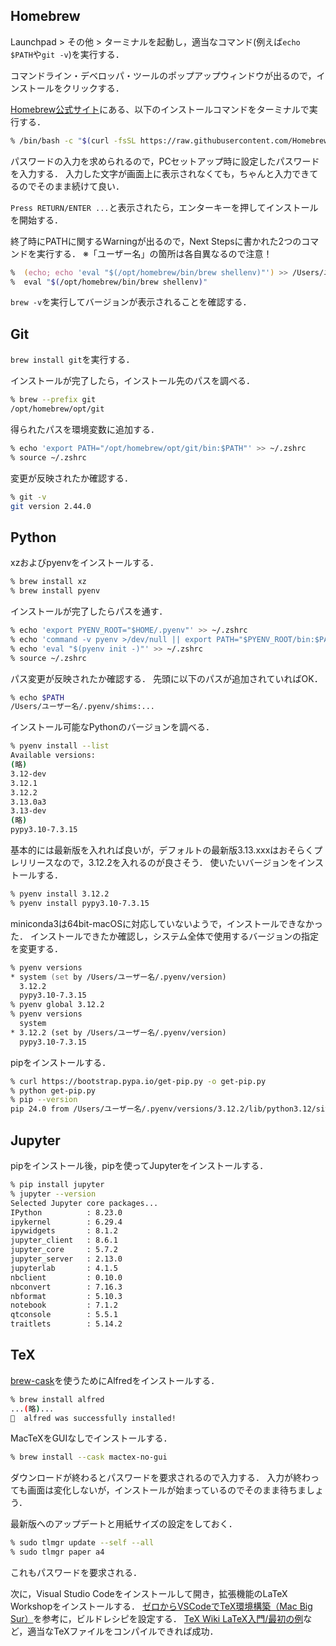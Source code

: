 ## Homebrew
Launchpad > その他 > ターミナルを起動し，適当なコマンド(例えば`echo $PATH`や`git -v`)を実行する．

コマンドライン・デベロッパ・ツールのポップアップウィンドウが出るので，インストールをクリックする．

[Homebrew公式サイト](https://brew.sh/ja/)にある、以下のインストールコマンドをターミナルで実行する．
```zsh
% /bin/bash -c "$(curl -fsSL https://raw.githubusercontent.com/Homebrew/install/HEAD/install.sh)"
```
パスワードの入力を求められるので，PCセットアップ時に設定したパスワードを入力する．
入力した文字が画面上に表示されなくても，ちゃんと入力できてるのでそのまま続けて良い．

`Press RETURN/ENTER ...`と表示されたら，エンターキーを押してインストールを開始する．

終了時にPATHに関するWarningが出るので，Next Stepsに書かれた2つのコマンドを実行する．
※「ユーザー名」の箇所は各自異なるので注意！
```zsh
%  (echo; echo 'eval "$(/opt/homebrew/bin/brew shellenv)"') >> /Users/ユーザー名/.zprofile
%  eval "$(/opt/homebrew/bin/brew shellenv)"
```
`brew -v`を実行してバージョンが表示されることを確認する．

## Git
`brew install git`を実行する．

インストールが完了したら，インストール先のパスを調べる．
```zsh
% brew --prefix git
/opt/homebrew/opt/git
```
得られたパスを環境変数に追加する．
```zsh
% echo 'export PATH="/opt/homebrew/opt/git/bin:$PATH"' >> ~/.zshrc
% source ~/.zshrc
```

変更が反映されたか確認する．
```zsh
% git -v
git version 2.44.0
```

## Python
xzおよびpyenvをインストールする．
```zsh
% brew install xz
% brew install pyenv
```
インストールが完了したらパスを通す．
```zsh
% echo 'export PYENV_ROOT="$HOME/.pyenv"' >> ~/.zshrc
% echo 'command -v pyenv >/dev/null || export PATH="$PYENV_ROOT/bin:$PATH"' >> ~/.zshrc
% echo 'eval "$(pyenv init -)"' >> ~/.zshrc
% source ~/.zshrc
```
パス変更が反映されたか確認する．
先頭に以下のパスが追加されていればOK．
```zsh
% echo $PATH
/Users/ユーザー名/.pyenv/shims:...
```
インストール可能なPythonのバージョンを調べる．
```zsh
% pyenv install --list
Available versions:
(略)
3.12-dev
3.12.1
3.12.2
3.13.0a3
3.13-dev
(略)
pypy3.10-7.3.15
```
基本的には最新版を入れれば良いが，デフォルトの最新版3.13.xxxはおそらくプレリリースなので，3.12.2を入れるのが良さそう．
使いたいバージョンをインストールする．
```zsh
% pyenv install 3.12.2
% pyenv install pypy3.10-7.3.15
```
miniconda3は64bit-macOSに対応していないようで，インストールできなかった．
インストールできたか確認し，システム全体で使用するバージョンの指定を変更する．
```zsh
% pyenv versions
* system (set by /Users/ユーザー名/.pyenv/version)
  3.12.2
  pypy3.10-7.3.15
% pyenv global 3.12.2
% pyenv versions
  system
* 3.12.2 (set by /Users/ユーザー名/.pyenv/version)
  pypy3.10-7.3.15
```

pipをインストールする．
```zsh
% curl https://bootstrap.pypa.io/get-pip.py -o get-pip.py
% python get-pip.py
% pip --version
pip 24.0 from /Users/ユーザー名/.pyenv/versions/3.12.2/lib/python3.12/site-packag4es/pip (python 3.12)
```

## Jupyter
pipをインストール後，pipを使ってJupyterをインストールする．
```zsh
% pip install jupyter
% jupyter --version
Selected Jupyter core packages...
IPython          : 8.23.0
ipykernel        : 6.29.4
ipywidgets       : 8.1.2
jupyter_client   : 8.6.1
jupyter_core     : 5.7.2
jupyter_server   : 2.13.0
jupyterlab       : 4.1.5
nbclient         : 0.10.0
nbconvert        : 7.16.3
nbformat         : 5.10.3
notebook         : 7.1.2
qtconsole        : 5.5.1
traitlets        : 5.14.2
```

## TeX
[brew-cask](https://github.com/Homebrew/homebrew-cask)を使うためにAlfredをインストールする．
```zsh
% brew install alfred
...(略)...
🍺  alfred was successfully installed!
```
MacTeXをGUIなしでインストールする．
```zsh
% brew install --cask mactex-no-gui
```
ダウンロードが終わるとパスワードを要求されるので入力する．
入力が終わっても画面は変化しないが，インストールが始まっているのでそのまま待ちましょう．

最新版へのアップデートと用紙サイズの設定をしておく．
```zsh
% sudo tlmgr update --self --all
% sudo tlmgr paper a4
```
これもパスワードを要求される．

次に，Visual Studio Codeをインストールして開き，拡張機能のLaTeX Workshopをインストールする．
[ゼロからVSCodeでTeX環境構築（Mac Big Sur）](https://zenn.dev/thor/articles/732c3e007f77ee)を参考に，ビルドレシピを設定する．
[TeX Wiki LaTeX入門/最初の例](https://texwiki.texjp.org/?LaTeX入門%2F最初の例)など，適当なTeXファイルをコンパイルできれば成功．